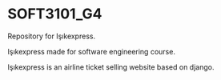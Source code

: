 # SOFT3101_G4

Repository for Işıkexpress.

Işıkexpress made for software engineering course.

Işıkexpress is an airline ticket selling website based on django.
